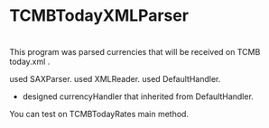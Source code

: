 # TCMBTodayXMLParser
# 
 This program was parsed currencies that will be received on TCMB today.xml .
 
 used SAXParser.
 used XMLReader.
 used DefaultHandler.

 - designed currencyHandler that inherited from DefaultHandler.
 
 You can test on TCMBTodayRates main method.

	
